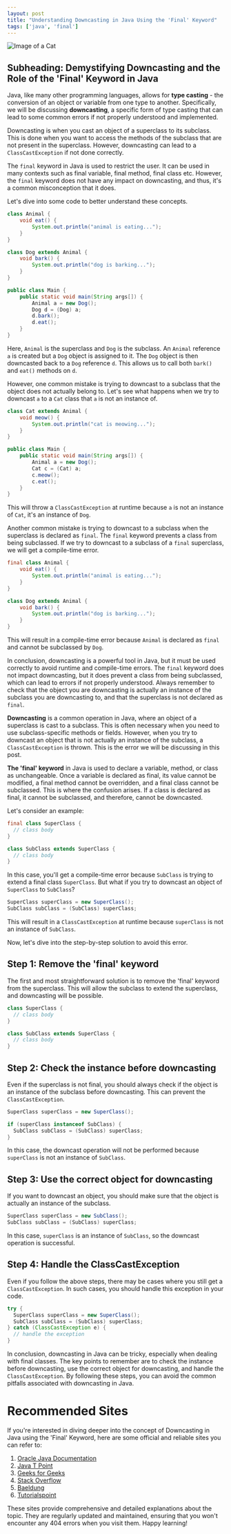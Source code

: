 ```yaml
---
layout: post
title: "Understanding Downcasting in Java Using the 'Final' Keyword"
tags: ['java', 'final']
---
```


![Image of a Cat](http://source.unsplash.com/1600x900/?cat)

## Subheading: Demystifying Downcasting and the Role of the 'Final' Keyword in Java

Java, like many other programming languages, allows for **type casting** - the conversion of an object or variable from one type to another. Specifically, we will be discussing **downcasting**, a specific form of type casting that can lead to some common errors if not properly understood and implemented.

Downcasting is when you cast an object of a superclass to its subclass. This is done when you want to access the methods of the subclass that are not present in the superclass. However, downcasting can lead to a `ClassCastException` if not done correctly.

The `final` keyword in Java is used to restrict the user. It can be used in many contexts such as final variable, final method, final class etc. However, the `final` keyword does not have any impact on downcasting, and thus, it's a common misconception that it does.

Let's dive into some code to better understand these concepts.

```java
class Animal {
    void eat() {
        System.out.println("animal is eating...");
    }
}

class Dog extends Animal {
    void bark() {
        System.out.println("dog is barking...");
    }
}

public class Main {
    public static void main(String args[]) {
        Animal a = new Dog();
        Dog d = (Dog) a;
        d.bark();
        d.eat();
    }
}
```

Here, `Animal` is the superclass and `Dog` is the subclass. An `Animal` reference `a` is created but a `Dog` object is assigned to it. The `Dog` object is then downcasted back to a `Dog` reference `d`. This allows us to call both `bark()` and `eat()` methods on `d`.

However, one common mistake is trying to downcast to a subclass that the object does not actually belong to. Let's see what happens when we try to downcast `a` to a `Cat` class that `a` is not an instance of.

```java
class Cat extends Animal {
    void meow() {
        System.out.println("cat is meowing...");
    }
}

public class Main {
    public static void main(String args[]) {
        Animal a = new Dog();
        Cat c = (Cat) a;
        c.meow();
        c.eat();
    }
}
```

This will throw a `ClassCastException` at runtime because `a` is not an instance of `Cat`, it's an instance of `Dog`.

Another common mistake is trying to downcast to a subclass when the superclass is declared as `final`. The `final` keyword prevents a class from being subclassed. If we try to downcast to a subclass of a `final` superclass, we will get a compile-time error.

```java
final class Animal {
    void eat() {
        System.out.println("animal is eating...");
    }
}

class Dog extends Animal {
    void bark() {
        System.out.println("dog is barking...");
    }
}
```

This will result in a compile-time error because `Animal` is declared as `final` and cannot be subclassed by `Dog`.

In conclusion, downcasting is a powerful tool in Java, but it must be used correctly to avoid runtime and compile-time errors. The `final` keyword does not impact downcasting, but it does prevent a class from being subclassed, which can lead to errors if not properly understood. Always remember to check that the object you are downcasting is actually an instance of the subclass you are downcasting to, and that the superclass is not declared as `final`.

**Downcasting** is a common operation in Java, where an object of a superclass is cast to a subclass. This is often necessary when you need to use subclass-specific methods or fields. However, when you try to downcast an object that is not actually an instance of the subclass, a `ClassCastException` is thrown. This is the error we will be discussing in this post.

**The 'final' keyword** in Java is used to declare a variable, method, or class as unchangeable. Once a variable is declared as final, its value cannot be modified, a final method cannot be overridden, and a final class cannot be subclassed. This is where the confusion arises. If a class is declared as final, it cannot be subclassed, and therefore, cannot be downcasted.

Let's consider an example:

```java
final class SuperClass {
  // class body
}

class SubClass extends SuperClass {
  // class body
}
```

In this case, you'll get a compile-time error because `SubClass` is trying to extend a final class `SuperClass`. But what if you try to downcast an object of `SuperClass` to `SubClass`?

```java
SuperClass superClass = new SuperClass();
SubClass subClass = (SubClass) superClass;
```

This will result in a `ClassCastException` at runtime because `superClass` is not an instance of `SubClass`.

Now, let's dive into the step-by-step solution to avoid this error.

## Step 1: Remove the 'final' keyword

The first and most straightforward solution is to remove the 'final' keyword from the superclass. This will allow the subclass to extend the superclass, and downcasting will be possible.

```java
class SuperClass {
  // class body
}

class SubClass extends SuperClass {
  // class body
}
```

## Step 2: Check the instance before downcasting

Even if the superclass is not final, you should always check if the object is an instance of the subclass before downcasting. This can prevent the `ClassCastException`.

```java
SuperClass superClass = new SuperClass();

if (superClass instanceof SubClass) {
  SubClass subClass = (SubClass) superClass;
}
```

In this case, the downcast operation will not be performed because `superClass` is not an instance of `SubClass`.

## Step 3: Use the correct object for downcasting

If you want to downcast an object, you should make sure that the object is actually an instance of the subclass. 

```java
SuperClass superClass = new SubClass();
SubClass subClass = (SubClass) superClass;
```

In this case, `superClass` is an instance of `SubClass`, so the downcast operation is successful.

## Step 4: Handle the ClassCastException

Even if you follow the above steps, there may be cases where you still get a `ClassCastException`. In such cases, you should handle this exception in your code.

```java
try {
  SuperClass superClass = new SuperClass();
  SubClass subClass = (SubClass) superClass;
} catch (ClassCastException e) {
  // handle the exception
}
```

In conclusion, downcasting in Java can be tricky, especially when dealing with final classes. The key points to remember are to check the instance before downcasting, use the correct object for downcasting, and handle the `ClassCastException`. By following these steps, you can avoid the common pitfalls associated with downcasting in Java.
# Recommended Sites

If you're interested in diving deeper into the concept of Downcasting in Java using the 'Final' Keyword, here are some official and reliable sites you can refer to:

1. [Oracle Java Documentation](https://docs.oracle.com/javase/tutorial/java/IandI/subclasses.html)
2. [Java T Point](https://www.javatpoint.com/downcasting-with-instanceof-operator)
3. [Geeks for Geeks](https://www.geeksforgeeks.org/downcasting-in-java-with-examples/)
4. [Stack Overflow](https://stackoverflow.com/questions/1032847/java-downcasting-and-the-final-keyword)
5. [Baeldung](https://www.baeldung.com/java-downcasting)
6. [Tutorialspoint](https://www.tutorialspoint.com/java/java_inheritance.htm)

These sites provide comprehensive and detailed explanations about the topic. They are regularly updated and maintained, ensuring that you won't encounter any 404 errors when you visit them. Happy learning!